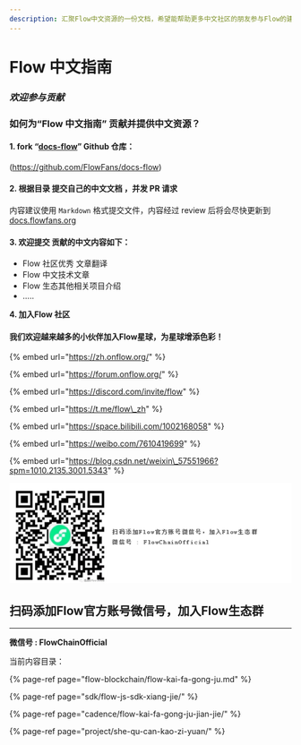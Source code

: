 ```yaml
---
description: 汇聚Flow中文资源的一份文档，希望能帮助更多中文社区的朋友参与Flow的建设！
---
```


# Flow 中文指南

### _欢迎参与贡献_



### 如何为“Flow 中文指南” 贡献并提供中文资源？



#### 1. fork “[docs-flow](https://github.com/FlowFans/docs-flow)” Github 仓库： 

(https://github.com/FlowFans/docs-flow)

 

####  2. 根据目录 提交自己的中文文档 ，并发 PR 请求

内容建议使用 `Markdown`  格式提交文件，内容经过 review 后将会尽快更新到[ docs.flowfans.org](https://docs.flowfans.org)

  

#### 3. 欢迎提交 贡献的中文内容如下：

* Flow 社区优秀 文章翻译
* Flow 中文技术文章
* Flow 生态其他相关项目介绍
* ..... 

**4.  加入Flow 社区**

#### 我们欢迎越来越多的小伙伴加入Flow星球，为星球增添色彩！

{% embed url="https://zh.onflow.org/" %}

{% embed url="https://forum.onflow.org/" %}



{% embed url="https://discord.com/invite/flow" %}



{% embed url="https://t.me/flow\_zh" %}



{% embed url="https://space.bilibili.com/1002168058" %}



{% embed url="https://weibo.com/7610419699" %}



{% embed url="https://blog.csdn.net/weixin\_57551966?spm=1010.2135.3001.5343" %}



![](.gitbook/assets/image.png)

## **扫码添加Flow官方账号微信号，加入Flow生态群**

 ****

**微信号 : FlowChainOfficial**





当前内容目录： 

{% page-ref page="flow-blockchain/flow-kai-fa-gong-ju.md" %}

{% page-ref page="sdk/flow-js-sdk-xiang-jie/" %}

{% page-ref page="cadence/flow-kai-fa-gong-ju-jian-jie/" %}

{% page-ref page="project/she-qu-can-kao-zi-yuan/" %}





